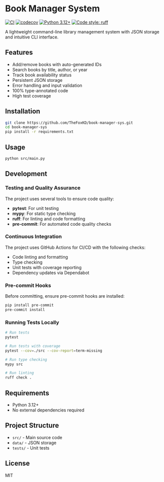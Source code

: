# Book Manager System

[![CI](https://github.com/TheFoxKD/book-manager-sys/actions/workflows/ci.yml/badge.svg)](https://github.com/TheFoxKD/book-manager-sys/actions/workflows/ci.yml)
[![codecov](https://codecov.io/gh/TheFoxKD/book-manager-sys/branch/main/graph/badge.svg)](https://codecov.io/gh/TheFoxKD/book-manager-sys)
[![Python 3.12+](https://img.shields.io/badge/python-3.12+-blue.svg)](https://www.python.org/downloads/release/python-3120/)
[![Code style: ruff](https://img.shields.io/badge/code%20style-ruff-000000.svg)](https://github.com/astral-sh/ruff)

A lightweight command-line library management system with JSON storage and intuitive CLI interface.

## Features

- Add/remove books with auto-generated IDs
- Search books by title, author, or year
- Track book availability status
- Persistent JSON storage
- Error handling and input validation
- 100% type-annotated code
- High test coverage

## Installation

```bash
git clone https://github.com/TheFoxKD/book-manager-sys.git
cd book-manager-sys
pip install -r requirements.txt
```

## Usage

```bash
python src/main.py
```

## Development

### Testing and Quality Assurance

The project uses several tools to ensure code quality:

- **pytest**: For unit testing
- **mypy**: For static type checking
- **ruff**: For linting and code formatting
- **pre-commit**: For automated code quality checks

### Continuous Integration

The project uses GitHub Actions for CI/CD with the following checks:

- Code linting and formatting
- Type checking
- Unit tests with coverage reporting
- Dependency updates via Dependabot

### Pre-commit Hooks

Before committing, ensure pre-commit hooks are installed:

```bash
pip install pre-commit
pre-commit install
```

### Running Tests Locally

```bash
# Run tests
pytest

# Run tests with coverage
pytest --cov=./src --cov-report=term-missing

# Run type checking
mypy src

# Run linting
ruff check .
```

## Requirements

- Python 3.12+
- No external dependencies required

## Project Structure

- `src/` - Main source code
- `data/` - JSON storage
- `tests/` - Unit tests

## License

MIT
